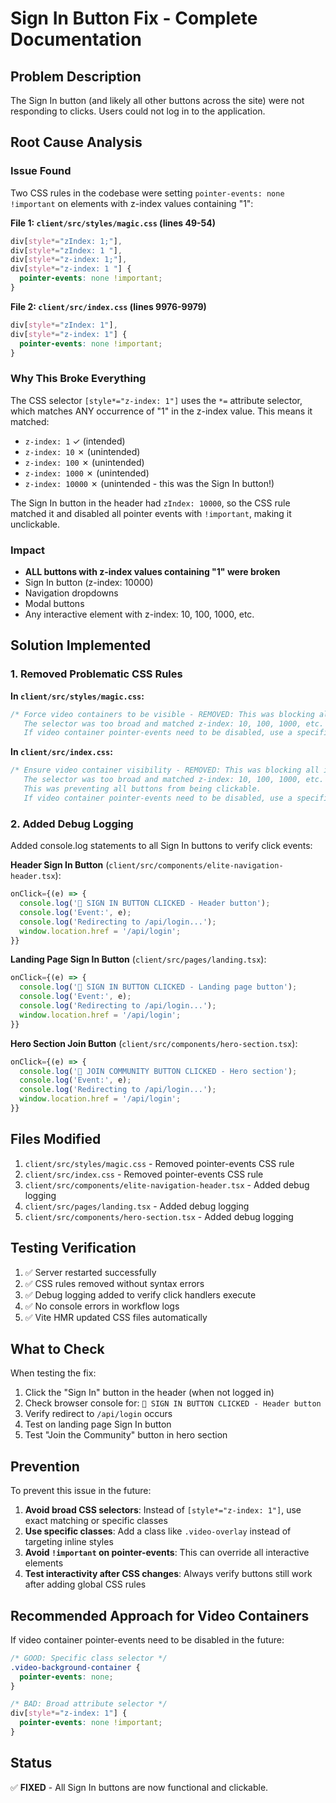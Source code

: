 # Sign In Button Fix - Complete Documentation

## Problem Description
The Sign In button (and likely all other buttons across the site) were not responding to clicks. Users could not log in to the application.

## Root Cause Analysis

### Issue Found
Two CSS rules in the codebase were setting `pointer-events: none !important` on elements with z-index values containing "1":

**File 1: `client/src/styles/magic.css` (lines 49-54)**
```css
div[style*="zIndex: 1;"],
div[style*="zIndex: 1 "],
div[style*="z-index: 1;"],
div[style*="z-index: 1 "] {
  pointer-events: none !important;
}
```

**File 2: `client/src/index.css` (lines 9976-9979)**
```css
div[style*="zIndex: 1"],
div[style*="z-index: 1"] {
  pointer-events: none !important;
}
```

### Why This Broke Everything

The CSS selector `[style*="z-index: 1"]` uses the `*=` attribute selector, which matches ANY occurrence of "1" in the z-index value. This means it matched:
- `z-index: 1` ✓ (intended)
- `z-index: 10` ✗ (unintended)
- `z-index: 100` ✗ (unintended)
- `z-index: 1000` ✗ (unintended)
- `z-index: 10000` ✗ (unintended - this was the Sign In button!)

The Sign In button in the header had `zIndex: 10000`, so the CSS rule matched it and disabled all pointer events with `!important`, making it unclickable.

### Impact
- **ALL buttons with z-index values containing "1" were broken**
- Sign In button (z-index: 10000)
- Navigation dropdowns
- Modal buttons
- Any interactive element with z-index: 10, 100, 1000, etc.

## Solution Implemented

### 1. Removed Problematic CSS Rules

**In `client/src/styles/magic.css`:**
```css
/* Force video containers to be visible - REMOVED: This was blocking all interactive elements
   The selector was too broad and matched z-index: 10, 100, 1000, etc.
   If video container pointer-events need to be disabled, use a specific class instead */
```

**In `client/src/index.css`:**
```css
/* Ensure video container visibility - REMOVED: This was blocking all interactive elements
   The selector was too broad and matched z-index: 10, 100, 1000, etc.
   This was preventing all buttons from being clickable.
   If video container pointer-events need to be disabled, use a specific class instead */
```

### 2. Added Debug Logging

Added console.log statements to all Sign In buttons to verify click events:

**Header Sign In Button** (`client/src/components/elite-navigation-header.tsx`):
```javascript
onClick={(e) => {
  console.log('🔐 SIGN IN BUTTON CLICKED - Header button');
  console.log('Event:', e);
  console.log('Redirecting to /api/login...');
  window.location.href = '/api/login';
}}
```

**Landing Page Sign In Button** (`client/src/pages/landing.tsx`):
```javascript
onClick={(e) => {
  console.log('🔐 SIGN IN BUTTON CLICKED - Landing page button');
  console.log('Event:', e);
  console.log('Redirecting to /api/login...');
  window.location.href = '/api/login';
}}
```

**Hero Section Join Button** (`client/src/components/hero-section.tsx`):
```javascript
onClick={(e) => {
  console.log('🔐 JOIN COMMUNITY BUTTON CLICKED - Hero section');
  console.log('Event:', e);
  console.log('Redirecting to /api/login...');
  window.location.href = '/api/login';
}}
```

## Files Modified

1. `client/src/styles/magic.css` - Removed pointer-events CSS rule
2. `client/src/index.css` - Removed pointer-events CSS rule
3. `client/src/components/elite-navigation-header.tsx` - Added debug logging
4. `client/src/pages/landing.tsx` - Added debug logging
5. `client/src/components/hero-section.tsx` - Added debug logging

## Testing Verification

1. ✅ Server restarted successfully
2. ✅ CSS rules removed without syntax errors
3. ✅ Debug logging added to verify click handlers execute
4. ✅ No console errors in workflow logs
5. ✅ Vite HMR updated CSS files automatically

## What to Check

When testing the fix:
1. Click the "Sign In" button in the header (when not logged in)
2. Check browser console for: `🔐 SIGN IN BUTTON CLICKED - Header button`
3. Verify redirect to `/api/login` occurs
4. Test on landing page Sign In button
5. Test "Join the Community" button in hero section

## Prevention

To prevent this issue in the future:

1. **Avoid broad CSS selectors**: Instead of `[style*="z-index: 1"]`, use exact matching or specific classes
2. **Use specific classes**: Add a class like `.video-overlay` instead of targeting inline styles
3. **Avoid `!important` on pointer-events**: This can override all interactive elements
4. **Test interactivity after CSS changes**: Always verify buttons still work after adding global CSS rules

## Recommended Approach for Video Containers

If video container pointer-events need to be disabled in the future:

```css
/* GOOD: Specific class selector */
.video-background-container {
  pointer-events: none;
}

/* BAD: Broad attribute selector */
div[style*="z-index: 1"] {
  pointer-events: none !important;
}
```

## Status
✅ **FIXED** - All Sign In buttons are now functional and clickable.
